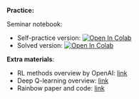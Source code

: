 **Practice:**

Seminar notebook:
* Self-practice version: [![Open In Colab](https://colab.research.google.com/assets/colab-badge.svg)](https://colab.research.google.com/github/girafe-ai/ml-course/blob/22s_harbour_dlia/day12_approx_q_learning/practice_approx_qlearning.ipynb)
* Solved version: [![Open In Colab](https://colab.research.google.com/assets/colab-badge.svg)](https://colab.research.google.com/github/girafe-ai/ml-course/blob/22s_harbour_dlia/day12_approx_q_learning/practice_approx_qlearning__solved.ipynb)

**Extra materials**:
* RL methods overview by OpenAI: [link](https://spinningup.openai.com/en/latest/spinningup/rl_intro2.html)
* Deep Q-learning overview: [link](https://www.analyticsvidhya.com/blog/2019/04/introduction-deep-q-learning-python/)
* Rainbow paper and code: [link](https://paperswithcode.com/method/rainbow-dqn)
